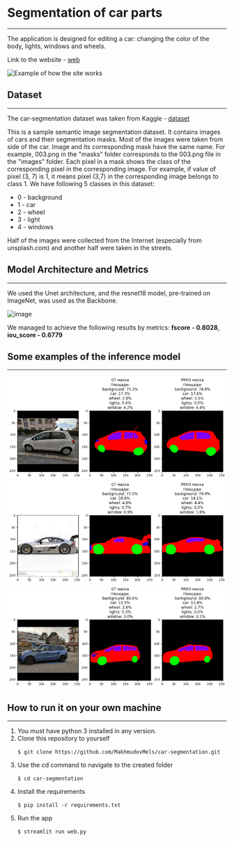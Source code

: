 # Segmentation of car parts
---
The application is designed for editing a car: changing the color of the body, lights, windows and wheels.

Link to the website - [web](https://car-segmentation.streamlit.app/)


![Example of how the site works](media/car-editing.gif)

## Dataset
---
The car-segmentation dataset was taken from Kaggle - [dataset](https://www.kaggle.com/datasets/intelecai/car-segmentation)

This is a sample semantic image segmentation dataset. It contains images of cars and their segmentation masks. Most of the images were taken from side of the car. Image and its corresponding mask have the same name. For example, 003.png in the "masks" folder corresponds to the 003.png file in the "images" folder. Each pixel in a mask shows the class of the corresponding pixel in the corresponding image. For example, if value of pixel (3, 7) is 1, it means pixel (3,7) in the corresponding image belongs to class 1. We have following 5 classes in this dataset:

- 0 - background
- 1 - car
- 2 - wheel
- 3 - light
- 4 - windows

Half of the images were collected from the Internet (especially from unsplash.com) and another half were taken in the streets.

## Model Architecture and Metrics
---
We used the Unet architecture, and the resnet18 model, pre-trained on ImageNet, was used as the Backbone.

![image](https://www.frontiersin.org/files/Articles/1084096/fonc-13-1084096-HTML-r1/image_m/fonc-13-1084096-g001.jpg)

We managed to achieve the following results by metrics: **fscore - 0.8028**, **iou_score - 0.6779**
## Some examples of the inference model
---
![image](media/car1.png)
![image](media/car2.png)
![image](media/car3.png)

## How to run it on your own machine
---
1. You must have python 3 installed in any version.
2. Clone this repository to yourself
   ```
   $ git clone https://github.com/MakhmudovMels/car-segmentation.git
   ```
3. Use the cd command to navigate to the created folder
   ```
   $ cd car-segmentation
   ```
4. Install the requirements
   ```
   $ pip install -r requirements.txt
   ```
5. Run the app
   ```
   $ streamlit run web.py
   ```
